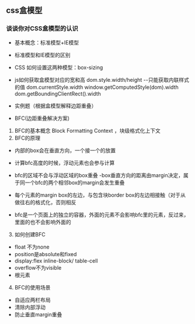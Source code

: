 ## css盒模型

### 谈谈你对CSS盒模型的认识
- 基本概念：标准模型+IE模型

- 标准模型和IE模型的区别

- CSS 如何设置这两种模型：box-sizing
- js如何获取盒模型对应的宽和高 
  dom.style.width/height --只能获取内联样式的值
  dom.currentStyle.width
  window.getComputedStyle(dom).width
  dom.getBoundingClientRect().width
- 实例题（根据盒模型解释边距重叠）
- BFC(边距重叠解决方案)
  

1. BFC的基本概念
Block Formatting Context ，块级格式化上下文
2. BFC的原理
  - 内部的box会在垂直方向，一个接一个的放置
  - 计算bfc高度的时候，浮动元素也会参与计算
  - bfc的区域不会与浮动区域的box重叠
   -box垂直方向的距离由margin决定，属于同一个bfc的两个相邻box的margin会发生重叠
  - 每个元素的margin box的左边，与包含块border box的左边相接触（对于从做往右的格式化，否则相反
  
  - bfc是一个页面上的独立的容器，外面的元素不会影响bfc里的元素，反过来，里面的也不会影响外面的
  
3. 如何创建BFC
  - float 不为none
  - position是absolute和fixed
  - display:flex inline-block/ table-cell
  - overflow不为visible
  - 根元素
4. BFC的使用场景
  - 自适应两栏布局
  - 清除内部浮动 
  - 防止垂直margin重叠
